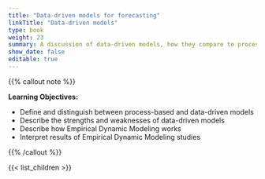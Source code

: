 ```yaml
---
title: "Data-driven models for forecasting"
linkTitle: "Data-driven models"
type: book
weight: 23
summary: A discussion of data-driven models, how they compare to process models, and how they can be used for forecasting, with a focu on Empirical Dynamic Modeling
show_date: false
editable: true
---
```


{{% callout note %}}

**Learning Objectives:**

* Define and distinguish between process-based and data-driven models
* Describe the strengths and weaknesses of data-driven models
* Describe how Empirical Dynamic Modeling works
* Interpret results of Empirical Dynamic Modeling studies

{{% /callout %}}

{{< list_children >}}
